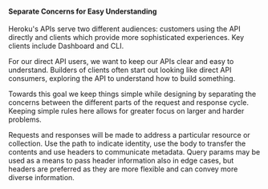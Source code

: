 #### Separate Concerns for Easy Understanding

Heroku's APIs serve two different audiences: customers using the API directly and clients which provide more sophisticated experiences.
Key clients include Dashboard and CLI. 

For our direct API users, we want to keep our APIs clear and easy to understand.
Builders of clients often start out looking like direct API consumers, exploring the API to understand how to build something.

Towards this goal we keep things simple while designing by separating the concerns between the
different parts of the request and response cycle. Keeping simple rules here
allows for greater focus on larger and harder problems.

Requests and responses will be made to address a particular resource or
collection. Use the path to indicate identity, use the body to transfer the
contents and use headers to communicate metadata. Query params may be used as a
means to pass header information also in edge cases, but headers are preferred
as they are more flexible and can convey more diverse information.
